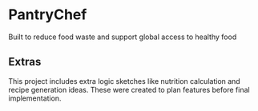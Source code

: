 # PantryChef
Built to reduce food waste and support global access to healthy food
## Extras
This project includes extra logic sketches like nutrition calculation and recipe generation ideas. These were created to plan features before final implementation.
